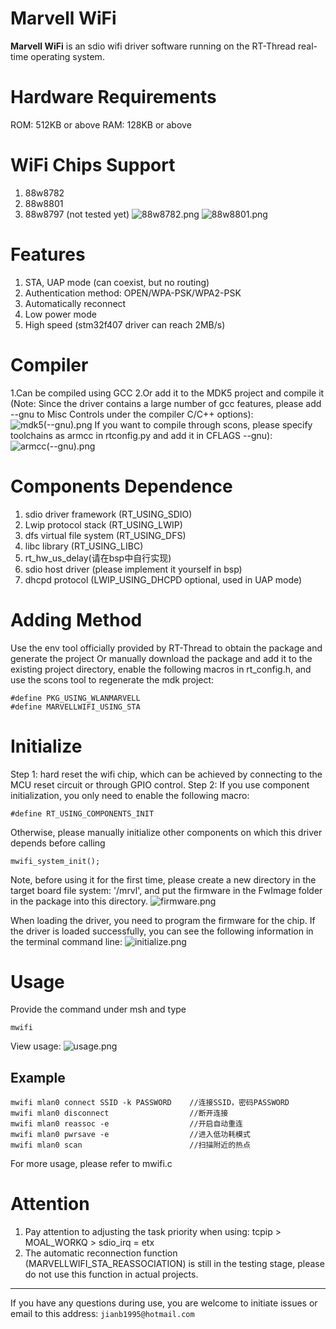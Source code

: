 # Marvell WiFi
**Marvell WiFi** is an sdio wifi driver software running on the RT-Thread real-time operating system.

# Hardware Requirements
ROM: 512KB or above
RAM: 128KB or above

# WiFi Chips Support
1. 88w8782
2. 88w8801
3. 88w8797 (not tested yet)
![88w8782.png][1]
![88w8801.png][2]

# Features
1. STA, UAP mode (can coexist, but no routing)
2. Authentication method: OPEN/WPA-PSK/WPA2-PSK
3. Automatically reconnect
4. Low power mode
5. High speed (stm32f407 driver can reach 2MB/s)

# Compiler
1.Can be compiled using GCC
2.Or add it to the MDK5 project and compile it
(Note: Since the driver contains a large number of gcc features, please add --gnu to Misc Controls under the compiler C/C++ options):
![mdk5(--gnu).png][3]
If you want to compile through scons, please specify toolchains as armcc in rtconfig.py and add it in CFLAGS --gnu):
![armcc(--gnu).png][4]
# Components Dependence
1. sdio driver framework (RT_USING_SDIO)
2. Lwip protocol stack (RT_USING_LWIP)
3. dfs virtual file system (RT_USING_DFS)
4. libc library (RT_USING_LIBC)
5. rt_hw_us_delay(请在bsp中自行实现)
6. sdio host driver (please implement it yourself in bsp)
7. dhcpd protocol (LWIP_USING_DHCPD optional, used in UAP mode)

# Adding Method
Use the env tool officially provided by RT-Thread to obtain the package and generate the project
Or manually download the package and add it to the existing project directory, enable the following macros in rt_config.h, and use the scons tool to regenerate the mdk project:

    #define PKG_USING_WLANMARVELL
    #define MARVELLWIFI_USING_STA

# Initialize
Step 1: hard reset the wifi chip, which can be achieved by connecting to the MCU reset circuit or through GPIO control.
Step 2: If you use component initialization, you only need to enable the following macro:

    #define RT_USING_COMPONENTS_INIT

Otherwise, please manually initialize other components on which this driver depends before calling

    mwifi_system_init();

Note, before using it for the first time, please create a new directory in the target board file system: '/mrvl', and put the firmware in the FwImage folder in the package into this directory.
![firmware.png][5]

When loading the driver, you need to program the firmware for the chip. If the driver is loaded successfully, you can see the following information in the terminal command line:
![initialize.png][6]

# Usage
Provide the command under msh and type

    mwifi

View usage:
![usage.png][7]

## Example

    mwifi mlan0 connect SSID -k PASSWORD    //连接SSID，密码PASSWORD
    mwifi mlan0 disconnect                  //断开连接
    mwifi mlan0 reassoc -e                  //开启自动重连
    mwifi mlan0 pwrsave -e                  //进入低功耗模式
    mwifi mlan0 scan                        //扫描附近的热点

For more usage, please refer to mwifi.c

# Attention
1. Pay attention to adjusting the task priority when using: tcpip > MOAL_WORKQ > sdio_irq = etx
2. The automatic reconnection function (MARVELLWIFI_STA_REASSOCIATION) is still in the testing stage, please do not use this function in actual projects.

***

If you have any questions during use, you are welcome to initiate issues or email to this address: `jianb1995@hotmail.com`


  [1]: image/88w8782.png "88w8782.png"
  [2]: image/88w8801.png "88w8801.png"
  [3]: image/mdk5(--gnu).png "mdk5(--gnu).png"
  [4]: image/armcc(--gnu).png "armcc(--gnu).png"
  [5]: image/firmware.png "firmware.png"
  [6]: image/initialize.png "initialize.png"
  [7]: image/usage.png "usage.png"
